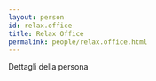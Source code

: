 ```yaml
---
layout: person
id: relax.office
title: Relax Office
permalink: people/relax.office.html
---
```


Dettagli della persona